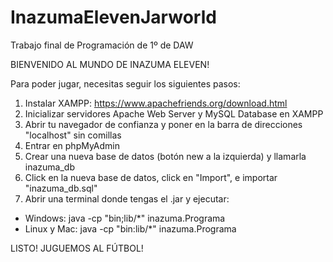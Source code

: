 # InazumaElevenJarworld
Trabajo final de Programación de 1º de DAW

BIENVENIDO AL MUNDO DE INAZUMA ELEVEN!

Para poder jugar, necesitas seguir los siguientes pasos:

1. Instalar XAMPP: https://www.apachefriends.org/download.html
2. Inicializar servidores Apache Web Server y MySQL Database en XAMPP
3. Abrir tu navegador de confianza y poner en la barra de direcciones "localhost" sin comillas
4. Entrar en phpMyAdmin
5. Crear una nueva base de datos (botón new a la izquierda) y llamarla inazuma_db
6. Click en la nueva base de datos, click en "Import", e importar "inazuma_db.sql"
7. Abrir una terminal donde tengas el .jar y ejecutar:
 - Windows: java -cp "bin;lib/*" inazuma.Programa
 - Linux y Mac: java -cp "bin:lib/*" inazuma.Programa

LISTO! JUGUEMOS AL FÚTBOL!
